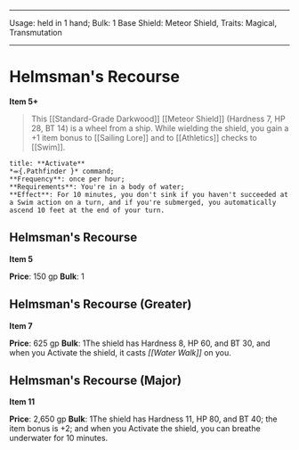 
---
Usage: held in 1 hand;
Bulk: 1
Base Shield: Meteor Shield,
Traits: Magical, Transmutation

---

# Helmsman's Recourse

**Item 5+**

> This [[Standard-Grade Darkwood]] [[Meteor Shield]] (Hardness 7, HP 28, BT 14) is a wheel from a ship. While wielding the shield, you gain a +1 item bonus to [[Sailing Lore]] and to [[Athletics]] checks to [[Swim]].

```ad-embed-ability
title: **Activate**
*⬺{.Pathfinder }* command; 
**Frequency**: once per hour;
**Requirements**: You're in a body of water;
**Effect**: For 10 minutes, you don't sink if you haven't succeeded at a Swim action on a turn, and if you're submerged, you automatically ascend 10 feet at the end of your turn.

```

## Helmsman's Recourse

**Item 5**

**Price**: 150 gp
**Bulk**: 1

## Helmsman's Recourse (Greater)

**Item 7**

**Price**: 625 gp
**Bulk**: 1The shield has Hardness 8, HP 60, and BT 30, and when you Activate the shield, it casts *[[Water Walk]]* on you.

## Helmsman's Recourse (Major)

**Item 11**

**Price**: 2,650 gp
**Bulk**: 1The shield has Hardness 11, HP 80, and BT 40; the item bonus is +2; and when you Activate the shield, you can breathe underwater for 10 minutes.
